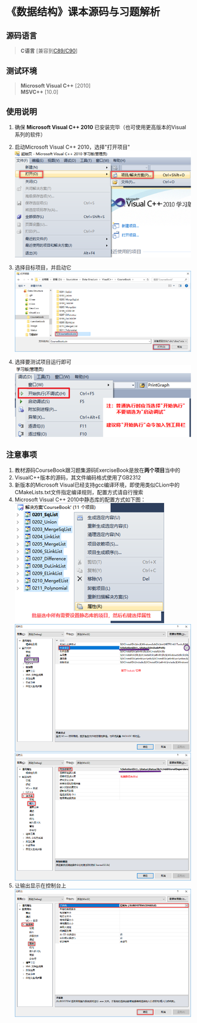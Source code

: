 # 《数据结构》课本源码与习题解析

## 源码语言

> **C语言** [兼容到[C89/C90](https://baike.baidu.com/item/c89/22224985?fr=aladdin)]    

## 测试环境

> **Microsoft Visual C++** [2010]    
> **MSVC++** [10.0]    

## 使用说明

1. 确保 **Microsoft Visual C++ 2010** 已安装完毕（也可使用更高版本的Visual系列的软件）    

2. 启动Microsoft Visual C++ 2010，选择"打开项目"    
![VC01](image/VC01.png)

3. 选择目标项目，并启动它    
![VC02](image/VC02.png)

4. 选择要测试项目运行即可    
![VC07](image/VC07.png)

## 注意事项

1. 教材源码CourseBook跟习题集源码ExerciseBook是放在**两个项目**当中的    
2. VisualC++版本的源码，其文件编码格式使用了GB2312    
3. 新版本的Microsoft Visual已经支持gcc编译环境，即使用类似CLion中的CMakeLists.txt文件指定编译规则，配置方式请自行搜索    
4. Microsoft Visual C++ 2010中静态库的配置方式如下图：    
![VC03](image/VC03.png)    
![VC04](image/VC04.png)    
![VC05](image/VC05.png)    
5. 让输出显示在控制台上    
![VC06](image/VC06.png)    
